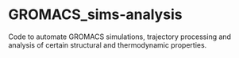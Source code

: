 # GROMACS_sims-analysis
Code to automate GROMACS simulations, trajectory processing and analysis of certain structural and thermodynamic properties.
